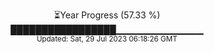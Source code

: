 <p align="center">
⏳Year Progress (57.33 %) <br>
█████████████████▁▁▁▁▁▁▁▁▁▁▁▁▁ <br>
<sub>Updated: Sat, 29 Jul 2023 06:18:26 GMT</sub>
</p>

